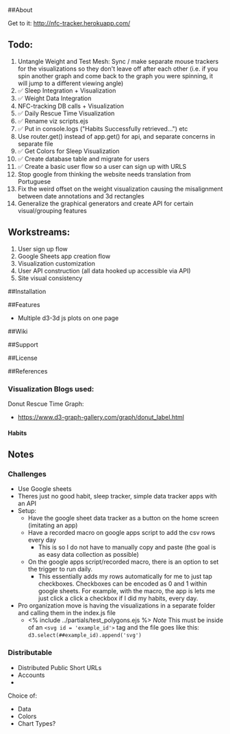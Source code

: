 
##About

Get to it: http://nfc-tracker.herokuapp.com/

## Todo:
1. Untangle Weight and Test Mesh: Sync / make separate mouse trackers for the visualizations so they don't leave off after each other (i.e. if you spin another graph and come back to the graph you were spinning, it will jump to a different viewing angle)
2. :white_check_mark: Sleep Integration + Visualization 
3. :white_check_mark: Weight Data Integration
4. NFC-tracking DB calls + Visualization
5. :white_check_mark:  Daily Rescue Time Visualization
6. :white_check_mark:  Rename viz scripts.ejs
7. :white_check_mark: Put in console.logs ("Habits Successfully retrieved...") etc
8. Use router.get() instead of app.get() for api, and separate concerns in separate file
9. :white_check_mark: Get Colors for Sleep Visualization
10. :white_check_mark: Create database table and migrate for users
11. :white_check_mark: Create a basic user flow so a user can sign up with URLS
12. Stop google from thinking the website needs translation from Portuguese
13. Fix the weird offset on the weight visualization causing the misalignment between date annotations and 3d rectangles
14. Generalize the graphical generators and create API for certain visual/grouping features


## Workstreams:
1. User sign up flow
2. Google Sheets app creation flow
3. Visualization customization
4. User API construction (all data hooked up accessible via API)
5. Site visual consistency







##Installation


##Features
- Multiple d3-3d js plots on one page

##Wiki

##Support


##License


##References 
### Visualization Blogs used:
Donut Rescue Time Graph:
- https://www.d3-graph-gallery.com/graph/donut_label.html


#### Habits


## Notes
### Challenges
- Use Google sheets
- Theres just no good habit, sleep tracker, simple data tracker apps with an API
- Setup:
    - Have the google sheet data tracker as a button on the home screen (imitating an app)
    - Have a recorded macro on google apps script to add the csv rows every day
        - This is so I do not have to manually copy and paste (the goal is as easy data collection as possible)
    - On the google apps script/recorded macro, there is an option to set the trigger to run daily.
        - This essentially adds my rows automatically for me to just tap checkboxes. Checkboxes can be encoded as 0 and 1 within google sheets. For example, with the macro, the app is lets me just click a click a checkbox if I did my habits, every day. 
- Pro organization move is having the visualizations in a separate folder and calling them in the index.js file
    - <% include ../partials/test_polygons.ejs %>
        *Note* This must be inside of an `<svg id = 'example_id'>` tag and the file goes like this: ` d3.select(##example_id).append('svg') `
### Distributable
- Distributed Public Short URLs
- Accounts
- 

Choice of:
- Data
- Colors
- Chart Types?